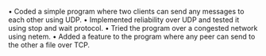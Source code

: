 • Coded a simple program where two clients can send any messages to each other using UDP.
• Implemented reliability over UDP and tested it using stop and wait protocol.
• Tried the program over a congested network using netem.
• Added a feature to the program where any peer can send to the other a file over TCP.
